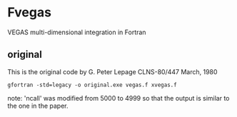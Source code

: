 # Fvegas
VEGAS multi-dimensional integration in Fortran

## original
This is the original code by G. Peter Lepage CLNS-80/447 March, 1980
```shell
gfortran -std=legacy -o original.exe vegas.f xvegas.f
```
note: 'ncall' was modified from 5000 to 4999 so that the output is similar to the one in the paper.